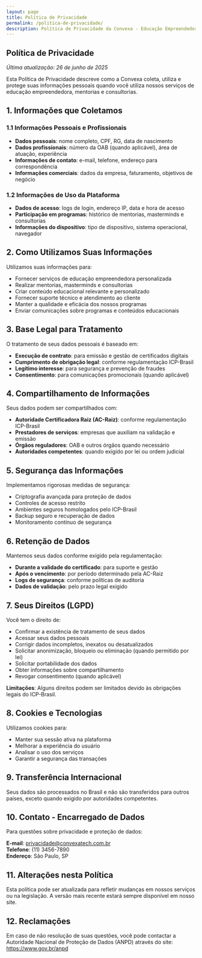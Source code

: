 ```yaml
---
layout: page
title: Política de Privacidade
permalink: /politica-de-privacidade/
description: Política de Privacidade da Convexa - Educação Empreendedora.
---
```


## Política de Privacidade

*Última atualização: 26 de junho de 2025*

Esta Política de Privacidade descreve como a Convexa coleta, utiliza e protege suas informações pessoais quando você utiliza nossos serviços de educação empreendedora, mentorias e consultorias.

## 1. Informações que Coletamos

### 1.1 Informações Pessoais e Profissionais

- **Dados pessoais**: nome completo, CPF, RG, data de nascimento
- **Dados profissionais**: número da OAB (quando aplicável), área de atuação, experiência
- **Informações de contato**: e-mail, telefone, endereço para correspondência
- **Informações comerciais**: dados da empresa, faturamento, objetivos de negócio

### 1.2 Informações de Uso da Plataforma

- **Dados de acesso**: logs de login, endereço IP, data e hora de acesso
- **Participação em programas**: histórico de mentorias, masterminds e consultorias
- **Informações do dispositivo**: tipo de dispositivo, sistema operacional, navegador

## 2. Como Utilizamos Suas Informações

Utilizamos suas informações para:

- Fornecer serviços de educação empreendedora personalizada
- Realizar mentorias, masterminds e consultorias
- Criar conteúdo educacional relevante e personalizado
- Fornecer suporte técnico e atendimento ao cliente
- Manter a qualidade e eficácia dos nossos programas
- Enviar comunicações sobre programas e conteúdos educacionais

## 3. Base Legal para Tratamento

O tratamento de seus dados pessoais é baseado em:

- **Execução de contrato**: para emissão e gestão de certificados digitais
- **Cumprimento de obrigação legal**: conforme regulamentação ICP-Brasil
- **Legítimo interesse**: para segurança e prevenção de fraudes
- **Consentimento**: para comunicações promocionais (quando aplicável)

## 4. Compartilhamento de Informações

Seus dados podem ser compartilhados com:

- **Autoridade Certificadora Raiz (AC-Raiz)**: conforme regulamentação ICP-Brasil
- **Prestadores de serviços**: empresas que auxiliam na validação e emissão
- **Órgãos reguladores**: OAB e outros órgãos quando necessário
- **Autoridades competentes**: quando exigido por lei ou ordem judicial

## 5. Segurança das Informações

Implementamos rigorosas medidas de segurança:

- Criptografia avançada para proteção de dados
- Controles de acesso restrito
- Ambientes seguros homologados pelo ICP-Brasil
- Backup seguro e recuperação de dados
- Monitoramento contínuo de segurança

## 6. Retenção de Dados

Mantemos seus dados conforme exigido pela regulamentação:

- **Durante a validade do certificado**: para suporte e gestão
- **Após o vencimento**: por período determinado pela AC-Raiz
- **Logs de segurança**: conforme políticas de auditoria
- **Dados de validação**: pelo prazo legal exigido

## 7. Seus Direitos (LGPD)

Você tem o direito de:

- Confirmar a existência de tratamento de seus dados
- Acessar seus dados pessoais
- Corrigir dados incompletos, inexatos ou desatualizados
- Solicitar anonimização, bloqueio ou eliminação (quando permitido por lei)
- Solicitar portabilidade dos dados
- Obter informações sobre compartilhamento
- Revogar consentimento (quando aplicável)

**Limitações**: Alguns direitos podem ser limitados devido às obrigações legais do ICP-Brasil.

## 8. Cookies e Tecnologias

Utilizamos cookies para:

- Manter sua sessão ativa na plataforma
- Melhorar a experiência do usuário
- Analisar o uso dos serviços
- Garantir a segurança das transações

## 9. Transferência Internacional

Seus dados são processados no Brasil e não são transferidos para outros países, exceto quando exigido por autoridades competentes.

## 10. Contato - Encarregado de Dados

Para questões sobre privacidade e proteção de dados:

**E-mail**: privacidade@convexatech.com.br  
**Telefone**: (11) 3456-7890  
**Endereço**: São Paulo, SP  

## 11. Alterações nesta Política

Esta política pode ser atualizada para refletir mudanças em nossos serviços ou na legislação. A versão mais recente estará sempre disponível em nosso site.

## 12. Reclamações

Em caso de não resolução de suas questões, você pode contactar a Autoridade Nacional de Proteção de Dados (ANPD) através do site: https://www.gov.br/anpd